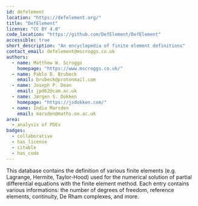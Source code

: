 ```yaml
---
id: defelement
location: "https://defelement.org/"
title: "DefElement"
license: "CC BY 4.0"
code_location: "https://github.com/DefElement/DefElement"
accessible: true
short_description: "An encyclopedia of finite element definitions"
contact_email: defelement@mscroggs.co.uk
authors:
  - name: Matthew W. Scroggs
    homepage: "https://www.mscroggs.co.uk/"
  - name: Pablo D. Brubeck
    email: brubeck@protonmail.com
  - name: Joseph P. Dean
    email: jpd62@cam.ac.uk
  - name: Jørgen S. Dokken
    homepage: "https://jsdokken.com/"
  - name: India Marsden
    email: marsden@maths.ox.ac.uk
area:
  - analysis of PDEs
badges:
  - collaborative
  - has_license
  - citable
  - has_code
---
```


This database contains the definition of various finite elements (e.g. Lagrange, Hermite, Taylor-Hood) used for the numerical solution of partial differential equations with the finite element method. Each entry contains various informations: the number of degrees of freedom, reference elements, continuity, De Rham complexes, and more.
